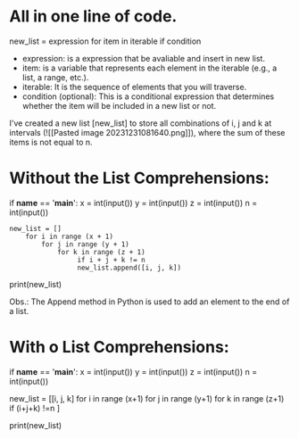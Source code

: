 # All in one line of code.

new_list = expression for item in iterable if condition

- expression: is a expression that be avaliable and insert in new list.
- item: is a variable that represents each element in the iterable (e.g., a list, a range, etc.).
- iterable: It is the sequence of elements that you will traverse.
- condition (optional): This is a conditional expression that determines whether the item will be included in a new list or not.

I've created a new list [new_list] to store all combinations of i, j and k at intervals (![[Pasted image 20231231081640.png]]), where the sum of these items is not equal to n.

# Without the List Comprehensions: 

if __name__ == '__main__':
    x = int(input())
    y = int(input())
    z = int(input())
    n = int(input())

	new_list = []
		for i in range (x + 1)
			for j in range (y + 1)
			    for k in range (z + 1)
					 if i + j + k != n
					 new_list.append([i, j, k])
print(new_list)

Obs.: The Append method in Python is used to add an element to the end of a list.

# With o List Comprehensions:

if __name__ == '__main__':
    x = int(input())
    y = int(input())
    z = int(input())
    n = int(input())
    
new_list = [[i, j, k] for i in range (x+1)  for j in range (y+1) for k in range (z+1) if (i+j+k) !=n ]

print(new_list)